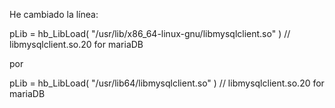 He cambiado la línea:

pLib = hb_LibLoad( "/usr/lib/x86_64-linux-gnu/libmysqlclient.so" ) // libmysqlclient.so.20 for mariaDB

por

pLib = hb_LibLoad( "/usr/lib64/libmysqlclient.so" ) // libmysqlclient.so.20 for mariaDB

